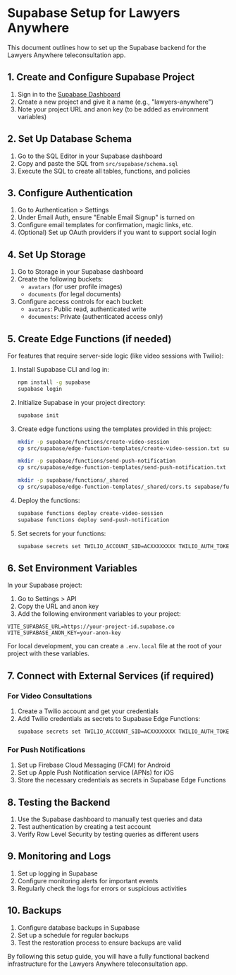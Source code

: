 
# Supabase Setup for Lawyers Anywhere

This document outlines how to set up the Supabase backend for the Lawyers Anywhere teleconsultation app.

## 1. Create and Configure Supabase Project

1. Sign in to the [Supabase Dashboard](https://app.supabase.com)
2. Create a new project and give it a name (e.g., "lawyers-anywhere")
3. Note your project URL and anon key (to be added as environment variables)

## 2. Set Up Database Schema

1. Go to the SQL Editor in your Supabase dashboard
2. Copy and paste the SQL from `src/supabase/schema.sql`
3. Execute the SQL to create all tables, functions, and policies

## 3. Configure Authentication

1. Go to Authentication > Settings
2. Under Email Auth, ensure "Enable Email Signup" is turned on
3. Configure email templates for confirmation, magic links, etc.
4. (Optional) Set up OAuth providers if you want to support social login

## 4. Set Up Storage

1. Go to Storage in your Supabase dashboard
2. Create the following buckets:
   - `avatars` (for user profile images)
   - `documents` (for legal documents)
3. Configure access controls for each bucket:
   - `avatars`: Public read, authenticated write
   - `documents`: Private (authenticated access only)

## 5. Create Edge Functions (if needed)

For features that require server-side logic (like video sessions with Twilio):

1. Install Supabase CLI and log in:
   ```bash
   npm install -g supabase
   supabase login
   ```

2. Initialize Supabase in your project directory:
   ```bash
   supabase init
   ```

3. Create edge functions using the templates provided in this project:
   ```bash
   mkdir -p supabase/functions/create-video-session
   cp src/supabase/edge-function-templates/create-video-session.txt supabase/functions/create-video-session/index.ts
   
   mkdir -p supabase/functions/send-push-notification
   cp src/supabase/edge-function-templates/send-push-notification.txt supabase/functions/send-push-notification/index.ts
   
   mkdir -p supabase/functions/_shared
   cp src/supabase/edge-function-templates/_shared/cors.ts supabase/functions/_shared/
   ```

4. Deploy the functions:
   ```bash
   supabase functions deploy create-video-session
   supabase functions deploy send-push-notification
   ```

5. Set secrets for your functions:
   ```bash
   supabase secrets set TWILIO_ACCOUNT_SID=ACXXXXXXXX TWILIO_AUTH_TOKEN=your-auth-token
   ```

## 6. Set Environment Variables

In your Supabase project:

1. Go to Settings > API
2. Copy the URL and anon key
3. Add the following environment variables to your project:

```
VITE_SUPABASE_URL=https://your-project-id.supabase.co
VITE_SUPABASE_ANON_KEY=your-anon-key
```

For local development, you can create a `.env.local` file at the root of your project with these variables.

## 7. Connect with External Services (if required)

### For Video Consultations

1. Create a Twilio account and get your credentials
2. Add Twilio credentials as secrets to Supabase Edge Functions:
   ```bash
   supabase secrets set TWILIO_ACCOUNT_SID=ACXXXXXXXX TWILIO_AUTH_TOKEN=your-auth-token
   ```

### For Push Notifications

1. Set up Firebase Cloud Messaging (FCM) for Android
2. Set up Apple Push Notification service (APNs) for iOS  
3. Store the necessary credentials as secrets in Supabase Edge Functions

## 8. Testing the Backend

1. Use the Supabase dashboard to manually test queries and data
2. Test authentication by creating a test account
3. Verify Row Level Security by testing queries as different users

## 9. Monitoring and Logs

1. Set up logging in Supabase
2. Configure monitoring alerts for important events
3. Regularly check the logs for errors or suspicious activities

## 10. Backups

1. Configure database backups in Supabase
2. Set up a schedule for regular backups
3. Test the restoration process to ensure backups are valid

By following this setup guide, you will have a fully functional backend infrastructure for the Lawyers Anywhere teleconsultation app.
